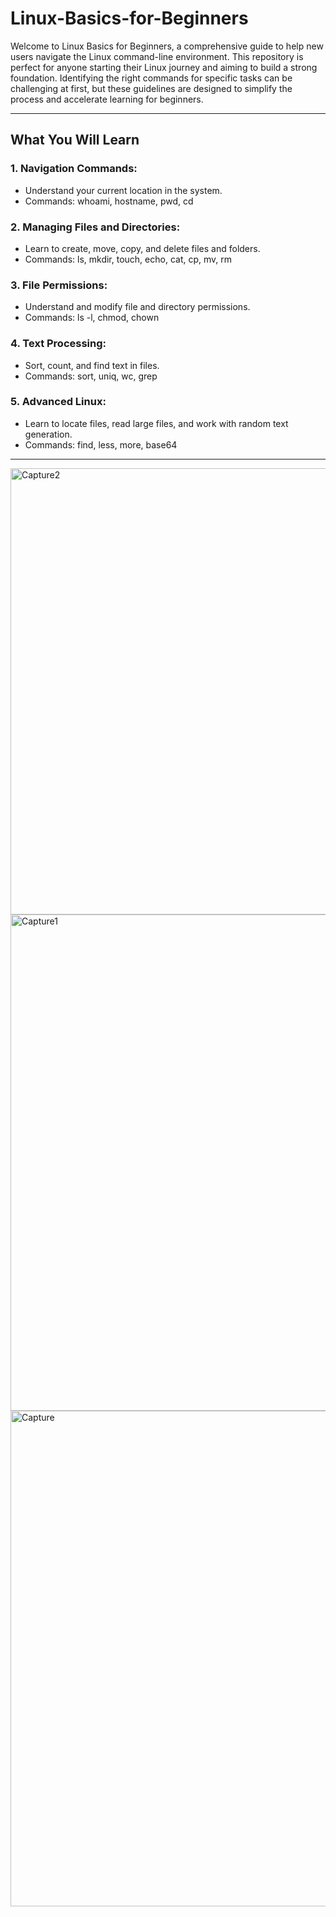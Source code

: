 # Linux-Basics-for-Beginners

Welcome to Linux Basics for Beginners, a comprehensive guide to help new users navigate the Linux command-line environment. This repository is perfect for anyone starting their Linux journey and aiming to build a strong foundation. Identifying the right commands for specific tasks can be challenging at first, but these guidelines are designed to simplify the process and accelerate learning for beginners.

---

## **What You Will Learn**

### 1. Navigation Commands:
- Understand your current location in the system.
- Commands: whoami, hostname, pwd, cd

### 2. Managing Files and Directories:
- Learn to create, move, copy, and delete files and folders.
- Commands: ls, mkdir, touch, echo, cat, cp, mv, rm

### 3. File Permissions:
- Understand and modify file and directory permissions.
- Commands: ls -l, chmod, chown

### 4. Text Processing:
- Sort, count, and find text in files.
- Commands: sort, uniq, wc, grep

### 5. Advanced Linux:
- Learn to locate files, read large files, and work with random text generation.
- Commands: find, less, more, base64

---
<img width="714" alt="Capture2" src="https://github.com/user-attachments/assets/699bcec9-fe54-4570-9bba-a3050b84f3a8">
<img width="794" alt="Capture1" src="https://github.com/user-attachments/assets/76831cf1-c6e0-49d5-b114-3076ae13dc07">
<img width="793" alt="Capture" src="https://github.com/user-attachments/assets/8316bd29-22e1-4602-954d-4eda6152fe8d">


